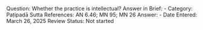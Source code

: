 Question: Whether the practice is intellectual?
Answer in Brief: -
 Category: Paṭipadā
Sutta References: AN 6.46; MN 95; MN 26
Answer: -
Date Entered: March 26, 2025
Review Status: Not started